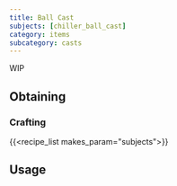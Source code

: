 ```yaml
---
title: Ball Cast
subjects: [chiller_ball_cast]
category: items
subcategory: casts
---
```


WIP

Obtaining
---------

### Crafting
{{<recipe_list makes_param="subjects">}}

Usage
-----
